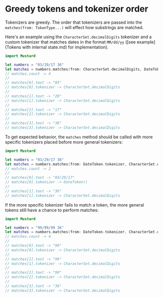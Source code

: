# Greedy tokens and tokenizer order

Tokenizers are greedy. The order that tokenizers are passed into the `matches(from: TokenType...)` will effect how substrings are matched.

Here's an example using the `CharacterSet.decimalDigits` tokenizer and a custom tokenizer that matches dates in the format `MM/dd/yy` ([see example](Tokens with internal state.md) for implementation).

````Swift
import Mustard

let numbers = "03/29/17 36"
let matches = numbers.matches(from: CharacterSet.decimalDigits, DateToken.tokenizer)
// matches.count -> 4
//
// matches[0].text -> "03"
// matches[0].tokenizer -> CharacterSet.decimalDigits
//
// matches[1].text -> "29"
// matches[1].tokenizer -> CharacterSet.decimalDigits
//
// matches[2].text -> "17"
// matches[2].tokenizer -> CharacterSet.decimalDigits
//
// matches[3].text -> "36"
// matches[3].tokenizer -> CharacterSet.decimalDigits
````

To get expected behavior, the `matches` method should be called with more specific tokenizers placed before more general tokenizers:

````Swift
import Mustard

let numbers = "03/29/17 36"
let matches = numbers.matches(from: DateToken.tokenizer, CharacterSet.decimalDigits)
// matches.count -> 2
//
// matches[0].text -> "03/29/17"
// matches[0].tokenizer -> DateToken()
//
// matches[1].text -> "36"
// matches[1].tokenizer -> CharacterSet.decimalDigits
````

If the more specific tokenizer fails to match a token, the more general tokens still have a chance to perform matches:

````Swift
import Mustard

let numbers = "99/99/99 36"
let matches = numbers.matches(from: DateToken.tokenizer, CharacterSet.decimalDigits)
// matches.count -> 4
//
// matches[0].text -> "99"
// matches[0].tokenizer -> CharacterSet.decimalDigits
//
// matches[1].text -> "99"
// matches[1].tokenizer -> CharacterSet.decimalDigits
//
// matches[2].text -> "99"
// matches[2].tokenizer -> CharacterSet.decimalDigits
//
// matches[3].text -> "36"
// matches[3].tokenizer -> CharacterSet.decimalDigits
````
````

